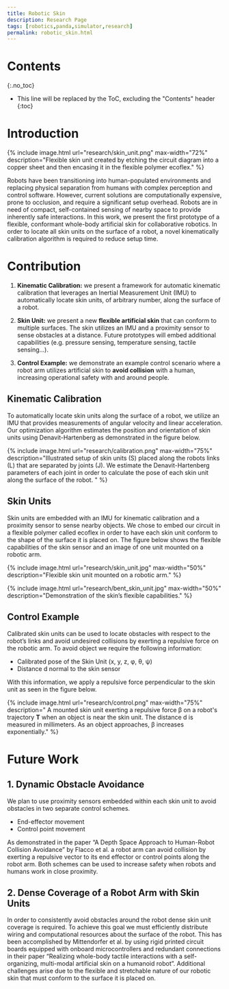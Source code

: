 ```yaml
---
title: Robotic Skin
description: Research Page
tags: [robotics,panda,simulator,research]
permalink: robotic_skin.html
---
```


# Contents
{:.no_toc}

* This line will be replaced by the ToC, excluding the "Contents" header
{:toc}

# Introduction

{% include image.html url="research/skin_unit.png" max-width="72%" description="Flexible skin unit created by etching the circuit diagram into a copper sheet and then encasing it in the flexible polymer ecoflex." %}


Robots have been transitioning into human-populated environments and replacing physical separation from humans with complex perception and control software. However, current solutions are computationally expensive, prone to occlusion, and require a significant setup overhead.
Robots are in need of compact, self-contained sensing of nearby space to provide inherently safe interactions. In this work, we present the first prototype of a flexible, conformant whole-body artificial skin for collaborative robotics.
In order to locate all skin units on the surface of a robot, a novel kinematically calibration algorithm is required to reduce setup time.

# Contribution

1. <strong>Kinematic Calibration:</strong> we present a framework for automatic kinematic calibration that leverages an Inertial Measurement Unit (IMU) to automatically locate skin units, of arbitrary number, along the surface of a robot.

1. <strong>Skin Unit:</strong> we present a new <strong>flexible artificial skin</strong> that can conform to multiple surfaces. The skin utilizes an IMU and a proximity sensor to sense obstacles at a distance. Future prototypes will embed additional capabilities (e.g. pressure sensing, temperature sensing, tactile sensing...).

1. <strong>Control Example:</strong> we demonstrate an example control scenario where a robot arm utilizes artificial skin to <strong>avoid collision</strong>  with a human, increasing operational safety with and around people.


## Kinematic Calibration

To automatically locate skin units along the surface of a robot, we utilize an IMU that provides measurements of angular velocity and linear acceleration. Our optimization algorithm estimates the position and orientation of skin units using Denavit-Hartenberg as demonstrated in the figure below.

{% include image.html url="research/calibration.png" max-width="75%" description="Illustrated setup of skin units (S) placed along the robots links (L) that are separated by joints (J). We estimate the  Denavit-Hartenberg parameters of each joint in order to calculate the pose of each skin unit along the surface of the robot. " %}

## Skin Units

Skin units are embedded with an IMU for kinematic calibration and a proximity sensor to sense nearby objects. We chose to embed our circuit in a flexible polymer called ecoflex in order to have each skin unit conform to the shape of the surface it is placed on. The figure below shows the flexible capabilities of the skin sensor and an image of one unit mounted on a robotic arm.

{% include image.html url="research/skin_unit.jpg" max-width="50%" description="Flexible skin unit mounted on a robotic arm." %}

{% include image.html url="research/bent_skin_unit.jpg" max-width="50%" description="Demonstration of the skin’s flexible capabilities." %}

## Control Example

Calibrated skin units can be used to locate obstacles with respect to the robot’s links and avoid undesired collisions by exerting a repulsive force on the robotic arm. To avoid object we require the following information:

* Calibrated pose of the Skin Unit (x, y, z, φ, θ, ψ)
* Distance d normal to the skin sensor

With this information, we apply a repulsive force perpendicular to the skin unit as seen in the figure below.

{% include image.html url="research/control.png" max-width="75%" description=" A mounted skin unit exerting a repulsive force β on a robot's trajectory
<strong>T</strong> when an object is near the skin unit. The distance d is measured in millimeters. As an object approaches, β increases exponentially." %}


# Future Work

## 1. Dynamic Obstacle Avoidance

We plan to use proximity sensors embedded within each skin unit to avoid obstacles in two separate control schemes.

* End-effector movement
* Control point movement

As demonstrated in the paper “A Depth Space Approach to Human-Robot Collision Avoidance” by Flacco et al. a robot arm can avoid collision by exerting a repulsive vector to its end effector or control points along the robot arm. Both schemes can be used to increase safety when robots and humans work in close proximity.


## 2. Dense Coverage of a Robot Arm with Skin Units

In order to consistently avoid obstacles around the robot dense skin unit coverage is required. To achieve this goal we must efficiently distribute wiring and computational resources about the surface of the robot.
This has been accomplished by Mittendorfer et al. by using rigid printed circuit boards equipped with onboard microcontrollers and redundant connections in their paper “Realizing whole-body tactile interactions with a self-organizing, multi-modal artificial skin on a humanoid robot”.
Additional challenges arise due to the flexible and stretchable nature of our robotic skin that must conform to the surface it is placed on.


